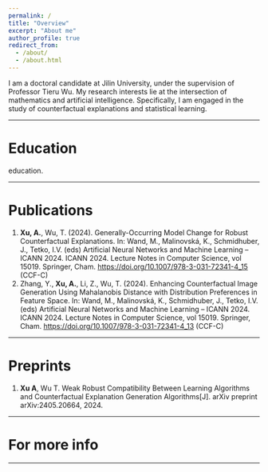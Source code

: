 ```yaml
---
permalink: /
title: "Overview"
excerpt: "About me"
author_profile: true
redirect_from: 
  - /about/
  - /about.html
---
```


I am a doctoral candidate at Jilin University, under the supervision of Professor Tieru Wu. My research interests lie at the intersection of mathematics and artificial intelligence. Specifically, I am engaged in the study of counterfactual explanations and statistical learning.

---

Education
======
education.

---
# Publications
1. **Xu, A.**, Wu, T. (2024). Generally-Occurring Model Change for Robust Counterfactual Explanations. In: Wand, M., Malinovská, K., Schmidhuber, J., Tetko, I.V. (eds) Artificial Neural Networks and Machine Learning – ICANN 2024. ICANN 2024. Lecture Notes in Computer Science, vol 15019. Springer, Cham. https://doi.org/10.1007/978-3-031-72341-4_15 (CCF-C)
2. Zhang, Y., **Xu, A.**, Li, Z., Wu, T. (2024). Enhancing Counterfactual Image Generation Using Mahalanobis Distance with Distribution Preferences in Feature Space. In: Wand, M., Malinovská, K., Schmidhuber, J., Tetko, I.V. (eds) Artificial Neural Networks and Machine Learning – ICANN 2024. ICANN 2024. Lecture Notes in Computer Science, vol 15019. Springer, Cham. https://doi.org/10.1007/978-3-031-72341-4_13 (CCF-C)
---

# Preprints
1. **Xu A**, Wu T. Weak Robust Compatibility Between Learning Algorithms and Counterfactual Explanation Generation Algorithms[J]. arXiv preprint arXiv:2405.20664, 2024.
---

# For more info
------

